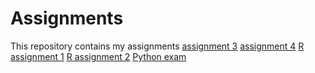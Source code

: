 # Assignments
This repository contains my assignments
[assignment 3](https://github.com/leandervanrooij/Assignments/blob/master/assignment3.ipynb)
[assignment 4](https://github.com/leandervanrooij/Assignments/blob/master/assignment4.ipynb)
[R assignment 1](https://github.com/leandervanrooij/Assignments/blob/master/RGraded_assignment1.ipynb)
[R assignment 2](https://github.com/leandervanrooij/Assignments/blob/master/Graded_assignment_2.md)
[Python exam](https://github.com/leandervanrooij/Assignments/blob/master/exam_june_7_2018%20(1)%20(1).ipynb)
